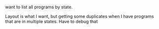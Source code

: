 want to list all programs by state.  

Layout is what I want, but getting some duplicates when I have programs that are in multiple states.  Have to debug that 
